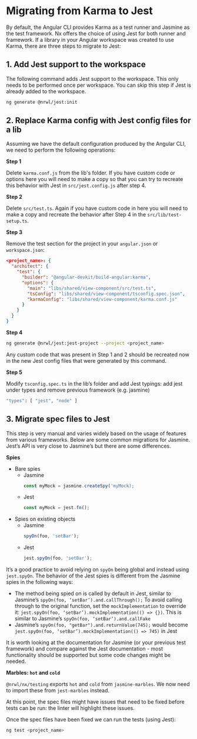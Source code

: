 # Migrating from Karma to Jest

By default, the Angular CLI provides Karma as a test runner and Jasmine as the test framework. Nx offers the choice of using Jest for both runner and framework. If a library in your Angular workspace was created to use Karma, there are three steps to migrate to Jest:

## 1. Add Jest support to the workspace

The following command adds Jest support to the workspace. This only needs to be performed once per workspace. You can skip this step if Jest is already added to the workspace.

```bash
ng generate @nrwl/jest:init
```

## 2. Replace Karma config with Jest config files for a lib

Assuming we have the default configuration produced by the Angular CLI, we need to perform the following operations:

**Step 1**

Delete `karma.conf.js` from the lib's folder. If you have custom code or options here you will need to make a copy so that you can try to recreate this behavior with Jest in `src/jest.config.js` after step 4.

**Step 2**

Delete `src/test.ts`. Again if you have custom code in here you will need to make a copy and recreate the behavior after Step 4 in the `src/lib/test-setup.ts`.

**Step 3**

Remove the test section for the project in your `angular.json` or `workspace.json`:

```json
<project_name>: {
  "architect": {
    "test": {
      "builder": "@angular-devkit/build-angular:karma",
      "options": {
        "main": "libs/shared/view-component/src/test.ts",
        "tsConfig": "libs/shared/view-component/tsconfig.spec.json",
        "karmaConfig": "libs/shared/view-component/karma.conf.js"
      }
    }
  }
}
```

**Step 4**

```bash
ng generate @nrwl/jest:jest-project --project <project_name>
```

Any custom code that was present in Step 1 and 2 should be recreated now in the new Jest config files that were generated by this command.

**Step 5**

Modify `tsconfig.spec.ts` in the lib’s folder and add Jest typings: add jest under types and remove previous framework (e.g. jasmine)

```bash
"types": [ "jest", "node" ]
```

## 3. Migrate spec files to Jest

This step is very manual and varies widely based on the usage of features from various frameworks. Below are some common migrations for Jasmine. Jest’s API is very close to Jasmine’s but there are some differences.

**Spies**

- Bare spies
  - Jasmine
    ```typescript
    const myMock = jasmine.createSpy('myMock);
    ```
  - Jest
    ```typescript
    const myMock = jest.fn();
    ```
- Spies on existing objects
  - Jasmine
    ```typescript
    spyOn(foo, 'setBar');
    ```
  - Jest
    ```typescript
    jest.spyOn(foo, 'setBar');
    ```

It’s a good practice to avoid relying on `spyOn` being global and instead using `jest.spyOn`. The behavior of the Jest spies is different from the Jasmine spies in the following ways:

- The method being spied on is called by default in Jest, similar to Jasmine’s `spyOn(foo, ‘setBar’).and.callThrough();` To avoid calling through to the original function, set the `mockImplementation` to override it: `jest.spyOn(foo, ‘setBar’).mockImplementation(() => {})`. This is similar to Jasmine’s `spyOn(foo, ‘setBar’).and.callFake`
- Jasmine’s `spyOn(foo, "getBar").and.returnValue(745);` would become `jest.spyOn(foo, ‘setBar’).mockImplementation(() => 745)` in Jest

It is worth looking at the documentation for Jasmine (or your previous test framework) and compare against the Jest documentation - most functionality should be supported but some code changes might be needed.

**Marbles: `hot` and `cold`**

`@nrwl/nx/testing` exports `hot` and `cold` from `jasmine-marbles`. We now need to import these from `jest-marbles` instead.

At this point, the spec files might have issues that need to be fixed before tests can be run: the linter will highlight these issues.

Once the spec files have been fixed we can run the tests (using Jest):

```bash
ng test <project_name>
```
